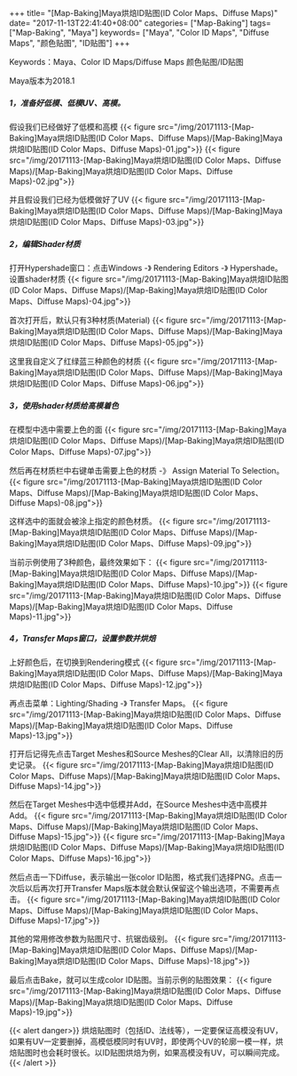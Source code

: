 +++
title= "[Map-Baking]Maya烘焙ID贴图(ID Color Maps、Diffuse Maps)"
date= "2017-11-13T22:41:40+08:00"
categories= ["Map-Baking"]
tags= ["Map-Baking", "Maya"]
keywords= ["Maya", "Color ID Maps", "Diffuse Maps", "颜色贴图", "ID贴图"]
+++

Keywords：Maya、Color ID Maps/Diffuse Maps 颜色贴图/ID贴图

Maya版本为2018.1

##### 1，准备好低模、低模UV、高模。
假设我们已经做好了低模和高模
{{< figure src="/img/20171113-[Map-Baking]Maya烘焙ID贴图(ID Color Maps、Diffuse Maps)/[Map-Baking]Maya烘焙ID贴图(ID Color Maps、Diffuse Maps)-01.jpg">}}
{{< figure src="/img/20171113-[Map-Baking]Maya烘焙ID贴图(ID Color Maps、Diffuse Maps)/[Map-Baking]Maya烘焙ID贴图(ID Color Maps、Diffuse Maps)-02.jpg">}}

并且假设我们已经为低模做好了UV
{{< figure src="/img/20171113-[Map-Baking]Maya烘焙ID贴图(ID Color Maps、Diffuse Maps)/[Map-Baking]Maya烘焙ID贴图(ID Color Maps、Diffuse Maps)-03.jpg">}}

##### 2，编辑Shader材质
打开Hypershade窗口：点击Windows -》 Rendering Editors -》 Hypershade。设置shader材质
{{< figure src="/img/20171113-[Map-Baking]Maya烘焙ID贴图(ID Color Maps、Diffuse Maps)/[Map-Baking]Maya烘焙ID贴图(ID Color Maps、Diffuse Maps)-04.jpg">}}

首次打开后，默认只有3种材质(Material)
{{< figure src="/img/20171113-[Map-Baking]Maya烘焙ID贴图(ID Color Maps、Diffuse Maps)/[Map-Baking]Maya烘焙ID贴图(ID Color Maps、Diffuse Maps)-05.jpg">}}

这里我自定义了红绿蓝三种颜色的材质
{{< figure src="/img/20171113-[Map-Baking]Maya烘焙ID贴图(ID Color Maps、Diffuse Maps)/[Map-Baking]Maya烘焙ID贴图(ID Color Maps、Diffuse Maps)-06.jpg">}}

##### 3，使用shader材质给高模着色
在模型中选中需要上色的面
{{< figure src="/img/20171113-[Map-Baking]Maya烘焙ID贴图(ID Color Maps、Diffuse Maps)/[Map-Baking]Maya烘焙ID贴图(ID Color Maps、Diffuse Maps)-07.jpg">}}

然后再在材质栏中右键单击需要上色的材质 -》 Assign Material To Selection。
{{< figure src="/img/20171113-[Map-Baking]Maya烘焙ID贴图(ID Color Maps、Diffuse Maps)/[Map-Baking]Maya烘焙ID贴图(ID Color Maps、Diffuse Maps)-08.jpg">}}

这样选中的面就会被涂上指定的颜色材质。
{{< figure src="/img/20171113-[Map-Baking]Maya烘焙ID贴图(ID Color Maps、Diffuse Maps)/[Map-Baking]Maya烘焙ID贴图(ID Color Maps、Diffuse Maps)-09.jpg">}}

当前示例使用了3种颜色，最终效果如下：
{{< figure src="/img/20171113-[Map-Baking]Maya烘焙ID贴图(ID Color Maps、Diffuse Maps)/[Map-Baking]Maya烘焙ID贴图(ID Color Maps、Diffuse Maps)-10.jpg">}}
{{< figure src="/img/20171113-[Map-Baking]Maya烘焙ID贴图(ID Color Maps、Diffuse Maps)/[Map-Baking]Maya烘焙ID贴图(ID Color Maps、Diffuse Maps)-11.jpg">}}

##### 4，Transfer Maps窗口，设置参数并烘焙
上好颜色后，在切换到Rendering模式
{{< figure src="/img/20171113-[Map-Baking]Maya烘焙ID贴图(ID Color Maps、Diffuse Maps)/[Map-Baking]Maya烘焙ID贴图(ID Color Maps、Diffuse Maps)-12.jpg">}}

再点击菜单：Lighting/Shading -》 Transfer Maps。
{{< figure src="/img/20171113-[Map-Baking]Maya烘焙ID贴图(ID Color Maps、Diffuse Maps)/[Map-Baking]Maya烘焙ID贴图(ID Color Maps、Diffuse Maps)-13.jpg">}}

打开后记得先点击Target Meshes和Source Meshes的Clear All，以清除旧的历史记录。
{{< figure src="/img/20171113-[Map-Baking]Maya烘焙ID贴图(ID Color Maps、Diffuse Maps)/[Map-Baking]Maya烘焙ID贴图(ID Color Maps、Diffuse Maps)-14.jpg">}}

然后在Target Meshes中选中低模并Add，在Source Meshes中选中高模并Add。
{{< figure src="/img/20171113-[Map-Baking]Maya烘焙ID贴图(ID Color Maps、Diffuse Maps)/[Map-Baking]Maya烘焙ID贴图(ID Color Maps、Diffuse Maps)-15.jpg">}}
{{< figure src="/img/20171113-[Map-Baking]Maya烘焙ID贴图(ID Color Maps、Diffuse Maps)/[Map-Baking]Maya烘焙ID贴图(ID Color Maps、Diffuse Maps)-16.jpg">}}

然后点击一下Diffuse，表示输出一张color ID贴图，格式我们选择PNG。点击一次后以后再次打开Transfer Maps版本就会默认保留这个输出选项，不需要再点击。
{{< figure src="/img/20171113-[Map-Baking]Maya烘焙ID贴图(ID Color Maps、Diffuse Maps)/[Map-Baking]Maya烘焙ID贴图(ID Color Maps、Diffuse Maps)-17.jpg">}}

其他的常用修改参数为贴图尺寸、抗锯齿级别。
{{< figure src="/img/20171113-[Map-Baking]Maya烘焙ID贴图(ID Color Maps、Diffuse Maps)/[Map-Baking]Maya烘焙ID贴图(ID Color Maps、Diffuse Maps)-18.jpg">}}

最后点击Bake，就可以生成color ID贴图。当前示例的贴图效果：
{{< figure src="/img/20171113-[Map-Baking]Maya烘焙ID贴图(ID Color Maps、Diffuse Maps)/[Map-Baking]Maya烘焙ID贴图(ID Color Maps、Diffuse Maps)-19.jpg">}}

{{< alert danger>}}
烘焙贴图时（包括ID、法线等），一定要保证高模没有UV，如果有UV一定要删掉，高模低模同时有UV时，即使两个UV的轮廓一模一样，烘焙贴图时也会耗时很长。以ID贴图烘焙为例，如果高模没有UV，可以瞬间完成。
{{< /alert >}}

